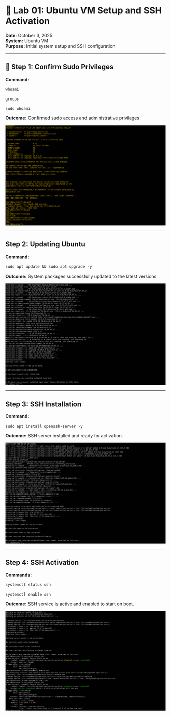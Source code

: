 # 🧪 Lab 01: Ubuntu VM Setup and SSH Activation

**Date:** October 3, 2025  
**System:** Ubuntu VM  
**Purpose:** Initial system setup and SSH configuration

---

## 🔐 Step 1: Confirm Sudo Privileges
**Command:**
```
whoami
```
```
groups
```
```
sudo whoami
```
**Outcome:**
Confirmed sudo access and administrative privilages

![Confirming Sudo Privilages](Screenshots/Confirm%20Admin%20Permissions.png) 

---

## Step 2: Updating Ubuntu
**Command:**
```
sudo apt update && sudo apt upgrade -y
```
**Outcome:**
System packages successfully updated to the latest versions.

![Ubuntu Update](Screenshots/Updating%20Ubuntu.png)

---

## Step 3: SSH Installation
**Command:**
```
sudo apt install openssh-server -y
```
**Outcome:**
SSH server installed and ready for activation.

![SSH Installation](Screenshots/SSH%20Installation.png)

---

## Step 4: SSH Activation
**Commands:**
```
systemctl status ssh
```
```
systemctl enable ssh
```
**Outcome:**
SSH service is active and enabled to start on boot.

![SSH Activation](Screenshots/SSH%20Activation.png)






